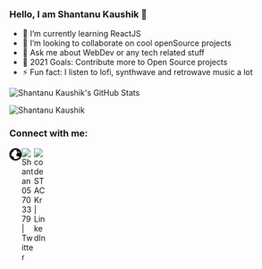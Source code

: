 ### Hello, I am Shantanu Kaushik 👋
  

- 🌱 I’m currently learning ReactJS
- 👯 I’m looking to collaborate on cool openSource projects
- 💬 Ask me about WebDev or any tech related stuff
- 🥅 2021 Goals: Contribute more to Open Source projects
- ⚡ Fun fact: I listen to lofi, synthwave and retrowave music a lot

![Shantanu Kaushik's GitHub Stats](https://github-readme-stats.vercel.app/api?username=Aloneduckling&theme=great-gatsby&show_icons=true)

![Shantanu Kaushik](https://github-readme-stats.vercel.app/api/top-langs/?username=Aloneduckling&theme=great-gatsby&count_private=true&show_icons=true)

### Connect with me:

[<img align="left" alt="myWebsite" width="22px" src="https://raw.githubusercontent.com/iconic/open-iconic/master/svg/globe.svg" />][website]
[<img align="left" alt="Shantan05703379 | Twitter" width="22px" src="https://cdn.jsdelivr.net/npm/simple-icons@v3/icons/twitter.svg" />][twitter]
[<img align="left" alt="codeSTACKr | LinkedIn" width="22px" src="https://cdn.jsdelivr.net/npm/simple-icons@v3/icons/linkedin.svg" />][linkedin]






[website]: https://shantanu-kaushik.herokuapp.com/
[twitter]: https://twitter.com/Shantan05703379
[linkedin]: https://www.linkedin.com/in/shantanu-kaushik-731258176/
